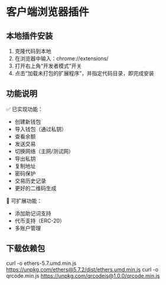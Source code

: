 # 客户端浏览器插件

## 本地插件安装

1. 克隆代码到本地
2. 在浏览器中输入：chrome://extensions/
3. 打开右上角“开发者模式”开关
4. 点击“加载未打包的扩展程序”，并指定代码目录，即完成安装


## 功能说明

✅ 已实现功能：

- 创建新钱包
- 导入钱包（通过私钥）
- 查看余额
- 发送交易
- 切换网络（主网/测试网）
- 导出私钥
- 复制地址
- 密码保护
- 交易历史记录
- 更好的二维码生成

🔧 可扩展功能：
- 添加助记词支持
- 代币支持（ERC-20）
- 多账户管理

## 下载依赖包

curl -o ethers-5.7.umd.min.js https://unpkg.com/ethers@5.7.2/dist/ethers.umd.min.js
curl -o qrcode.min.js https://unpkg.com/qrcodejs@1.0.0/qrcode.min.js
